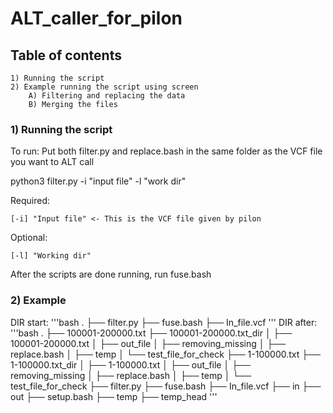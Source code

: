 # ALT_caller_for_pilon

## Table of contents
	1) Running the script
	2) Example running the script using screen
		A) Filtering and replacing the data
		B) Merging the files


### 1) Running the script


To run:
Put both filter.py and replace.bash in the same folder as the VCF file you want to ALT call

python3 filter.py -i "input file" -l "work dir"

  Required:
	
    [-i] "Input file" <- This is the VCF file given by pilon
		
  Optional:
	
    [-l] "Working dir"
		

After the scripts are done running, run fuse.bash


### 2) Example

DIR start:
	'''bash
	.
	├── filter.py
	├── fuse.bash
	├── In_file.vcf
	'''
DIR after:
	'''bash
	.
	├── 100001-200000.txt
	├── 100001-200000.txt_dir
	│   ├── 100001-200000.txt
	│   ├── out_file
	│   ├── removing_missing
	│   ├── replace.bash
	│   ├── temp
	│   └── test_file_for_check
	├── 1-100000.txt
	├── 1-100000.txt_dir
	│   ├── 1-100000.txt
	│   ├── out_file
	│   ├── removing_missing
	│   ├── replace.bash
	│   ├── temp
	│   └── test_file_for_check
	├── filter.py
	├── fuse.bash
	├── In_file.vcf
	├── in
	├── out
	├── setup.bash
	├── temp
	├── temp_head
	'''




